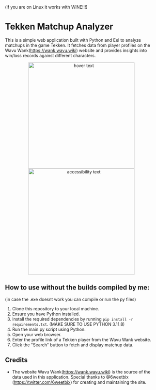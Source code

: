 (if you are on Linux it works with WINE!!!)
# Tekken Matchup Analyzer

This is a simple web application built with Python and Eel to analyze matchups in the game Tekken. It fetches data from player profiles on the Wavu Wank(https://wank.wavu.wiki) website and provides insights into win/loss records against different characters.


<p align="center">
  <img src="https://i.ibb.co/ts5NBML/Screenshot-20240412-193559.png" width="350" title="hover text">
  <img src="https://i.ibb.co/0nHGJmS/Screenshot-20240412-194128.png" width="350" alt="accessibility text">
</p>




## How to use without the builds compiled by me:
(in case the .exe doesnt work you can compile or run the py files)

1. Clone this repository to your local machine.
2. Ensure you have Python installed.
3. Install the required dependencies by running `pip install -r requirements.txt`. (MAKE SURE TO USE PYTHON 3.11.8)
4. Run the main.py script using Python.
5. Open your web browser.
6. Enter the profile link of a Tekken player from the Wavu Wank website.
7. Click the "Search" button to fetch and display matchup data.

## Credits

- The website Wavu Wank(https://wank.wavu.wiki) is the source of the data used in this application. Special thanks to @6weetbix (https://twitter.com/6weetbix) for creating and maintaining the site.
